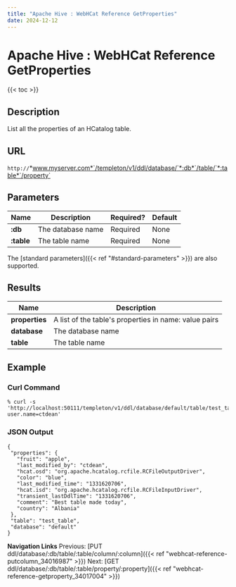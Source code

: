 ```yaml
---
title: "Apache Hive : WebHCat Reference GetProperties"
date: 2024-12-12
---
```


# Apache Hive : WebHCat Reference GetProperties

{{< toc >}}

## Description

List all the properties of an HCatalog table.

## URL

`http://`*www.myserver.com*`/templeton/v1/ddl/database/`*:db*`/table/`*:table*`/property`

## Parameters

| Name | Description | Required? | Default |
| --- | --- | --- | --- |
| **:db** | The database name | Required | None |
| **:table** | The table name | Required | None |

The [standard parameters]({{< ref "#standard-parameters" >}}) are also supported.

## Results

| Name | Description |
| --- | --- |
| **properties** | A list of the table's properties in name: value pairs |
| **database** | The database name |
| **table** | The table name |

## Example

### Curl Command

```
% curl -s 'http://localhost:50111/templeton/v1/ddl/database/default/table/test_table/property?user.name=ctdean'

```

### JSON Output

```
{
 "properties": {
   "fruit": "apple",
   "last_modified_by": "ctdean",
   "hcat.osd": "org.apache.hcatalog.rcfile.RCFileOutputDriver",
   "color": "blue",
   "last_modified_time": "1331620706",
   "hcat.isd": "org.apache.hcatalog.rcfile.RCFileInputDriver",
   "transient_lastDdlTime": "1331620706",
   "comment": "Best table made today",
   "country": "Albania"
 },
 "table": "test_table",
 "database": "default"
}

```

  

**Navigation Links**
Previous: [PUT ddl/database/:db/table/:table/column/:column]({{< ref "webhcat-reference-putcolumn_34016987" >}}) Next: [GET ddl/database/:db/table/:table/property/:property]({{< ref "webhcat-reference-getproperty_34017004" >}})



 

 

